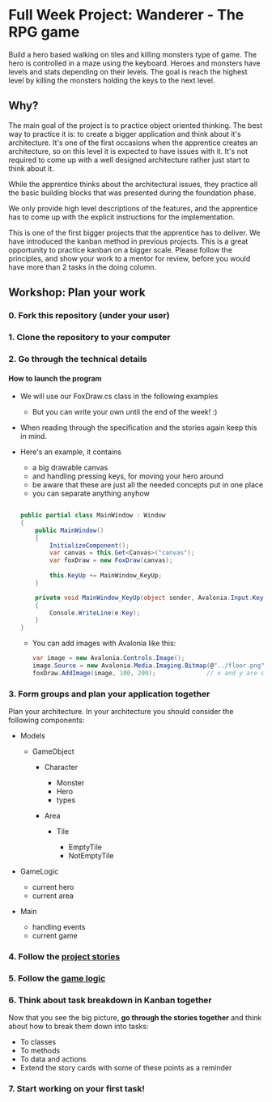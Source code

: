 # Full Week Project: Wanderer - The RPG game

Build a hero based walking on tiles and killing monsters type of game. The hero
is controlled in a maze using the keyboard. Heroes and monsters have levels and
stats depending on their levels. The goal is reach the highest level by killing
the monsters holding the keys to the next level.

## Why?

The main goal of the project is to practice object oriented thinking. The best
way to practice it is: to create a bigger application and think about it's
architecture. It's one of the first occasions when the apprentice creates an
architecture, so on this level it is expected to have issues with it. It's not
required to come up with a well designed architecture rather just start to think
about it.

While the apprentice thinks about the architectural issues, they practice all
the basic building blocks that was presented during the foundation phase.

We only provide high level descriptions of the features, and the apprentice has
to come up with the explicit instructions for the implementation.

This is one of the first bigger projects that the apprentice has to deliver. We
have introduced the kanban method in previous projects. This is a great
opportunity to practice kanban on a bigger scale. Please follow the principles,
and show your work to a mentor for review, before you would have more than 2
tasks in the doing column.


## Workshop: Plan your work

### 0. Fork this repository (under your user)

### 1. Clone the repository to your computer

### 2. Go through the technical details

#### How to launch the program

- We will use our FoxDraw.cs class in the following examples

  - But you can write your own until the end of the week! :)

- When reading through the specification and the stories
  again keep this in mind.

- Here's an example, it contains

  - a big drawable canvas
  - and handling pressing keys, for moving your hero around
  - be aware that these are just all the needed concepts put in one place
  - you can separate anything anyhow  
  
  ```csharp

  public partial class MainWindow : Window
  {
      public MainWindow()
      {
          InitializeComponent();
          var canvas = this.Get<Canvas>("canvas");
          var foxDraw = new FoxDraw(canvas);
          
          this.KeyUp += MainWindow_KeyUp;
      }

      private void MainWindow_KeyUp(object sender, Avalonia.Input.KeyEventArgs e)
      {
          Console.WriteLine(e.Key);
      }
  }
  ```

  - You can add images with Avalonia like this:

    ```csharp
    var image = new Avalonia.Controls.Image();
    image.Source = new Avalonia.Media.Imaging.Bitmap(@"../floor.png");
    foxDraw.AddImage(image, 100, 200);              // x and y are coordinates for image
    ```

### 3. Form groups and plan your application together

Plan your architecture. In your architecture you 
should consider the following components:

- Models

  - GameObject

    - Character

      - Monster
      - Hero
      - types

    - Area

      - Tile

        - EmptyTile
        - NotEmptyTile

- GameLogic

  - current hero
  - current area
  
- Main

  - handling events
  - current game

### 4. Follow the [project stories](https://github.com/green-fox-academy/Wanderer-cs-Latest/blob/master/ProjectStories.md)

### 5. Follow the [game logic](https://github.com/green-fox-academy/Wanderer-cs-Latest/blob/master/GameLogic.md)
     
### 6. Think about task breakdown in Kanban together

Now that you see the big picture, **go through the stories together**
and think about how to break them down into tasks:

- To classes
- To methods
- To data and actions
- Extend the story cards with some of these points as a reminder

### 7. Start working on your first task!
